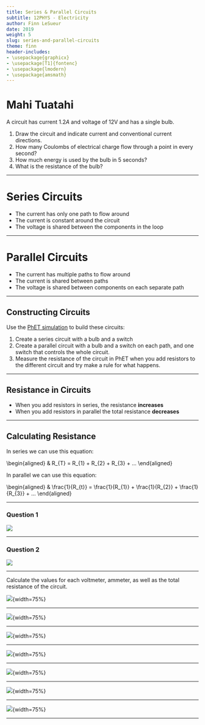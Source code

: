 ```yaml
---
title: Series & Parallel Circuits
subtitle: 12PHYS - Electricity
author: Finn LeSueur
date: 2019
weight: 5
slug: series-and-parallel-circuits
theme: finn
header-includes:
- \usepackage{graphicx}
- \usepackage[T1]{fontenc}
- \usepackage{lmodern}
- \usepackage{amsmath}
---
```


# Mahi Tuatahi

A circuit has current $1.2A$ and voltage of 12V and has a single bulb.

1. Draw the circuit and indicate current and conventional current directions.
2. How many Coulombs of electrical charge flow through a point in every second?
3. How much energy is used by the bulb in 5 seconds?
4. What is the resistance of the bulb?

---

# Series Circuits

- The current has only one path to flow around
- The current is constant around the circuit
- The voltage is shared between the components in the loop

---

# Parallel Circuits

- The current has multiple paths to flow around
- The current is shared between paths
- The voltage is shared between components on each separate path

---

## Constructing Circuits

Use the [PhET simulation](https://phet.colorado.edu/sims/html/circuit-construction-kit-dc/latest/circuit-construction-kit-dc_en.html) to build these circuits:

1. Create a series circuit with a bulb and a switch
2. Create a parallel circuit with a bulb and a switch on each path, and one switch that controls the whole circuit.
3. Measure the resistance of the circuit in PhET when you add resistors to the different circuit and try make a rule for what happens.

---

## Resistance in Circuits

- When you add resistors in series, the resistance __increases__
- When you add resistors in parallel the total resistance __decreases__

---

## Calculating Resistance

In series we can use this equation:

\begin{aligned}
    & R_{T} = R_{1} + R_{2} + R_{3} + ...
\end{aligned}

In parallel we can use this equation:

\begin{aligned}
    & \frac{1}{R_{t}} = \frac{1}{R_{1}} + \frac{1}{R_{2}} + \frac{1}{R_{3}} + ...
\end{aligned}

---

### Question 1

![](../assets/7-resistance-parallel-1.png)

---

### Question 2

![](../assets/7-resistance-parallel-2.png)

---

Calculate the values for each voltmeter, ammeter, as well as the total resistance of the circuit.

![](../assets/7-dc-1.png){width=75%}

---

![](../assets/7-dc-2.png){width=75%}

---

![](../assets/7-dc-3.png){width=75%}

---

![](../assets/7-dc-4.png){width=75%}

---

![](../assets/7-dc-5.png){width=75%}

---

![](../assets/7-dc-6.png){width=75%}

---

![](../assets/7-dc-answers.png){width=75%}

---
